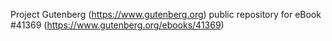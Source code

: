 Project Gutenberg (https://www.gutenberg.org) public repository for eBook #41369 (https://www.gutenberg.org/ebooks/41369)
